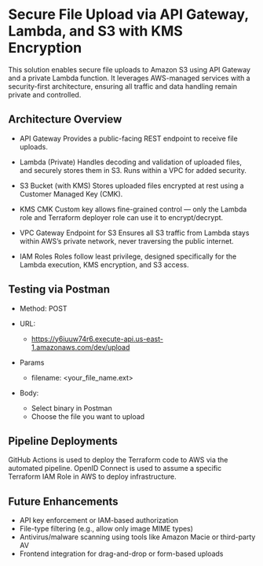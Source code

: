# Secure File Upload via API Gateway, Lambda, and S3 with KMS Encryption
This solution enables secure file uploads to Amazon S3 using API Gateway and a private Lambda function. It leverages AWS-managed services with a security-first architecture, ensuring all traffic and data handling remain private and controlled.

## Architecture Overview
- API Gateway
Provides a public-facing REST endpoint to receive file uploads.

- Lambda (Private)
Handles decoding and validation of uploaded files, and securely stores them in S3. Runs within a VPC for added security.

- S3 Bucket (with KMS)
Stores uploaded files encrypted at rest using a Customer Managed Key (CMK).

- KMS CMK
Custom key allows fine-grained control — only the Lambda role and Terraform deployer role can use it to encrypt/decrypt.

- VPC Gateway Endpoint for S3
Ensures all S3 traffic from Lambda stays within AWS’s private network, never traversing the public internet.

- IAM Roles
Roles follow least privilege, designed specifically for the Lambda execution, KMS encryption, and S3 access.

## Testing via Postman
- Method: POST

- URL:
    - https://y6iuuw74r6.execute-api.us-east-1.amazonaws.com/dev/upload

- Params
    - filename: <your_file_name.ext>

- Body:
    - Select binary in Postman
    - Choose the file you want to upload

## Pipeline Deployments
GitHub Actions is used to deploy the Terraform code to AWS via the automated pipeline. OpenID Connect is used to assume a specific Terraform IAM Role in AWS to deploy infrastructure.

##  Future Enhancements
- API key enforcement or IAM-based authorization
- File-type filtering (e.g., allow only image MIME types)
- Antivirus/malware scanning using tools like Amazon Macie or third-party AV
- Frontend integration for drag-and-drop or form-based uploads
